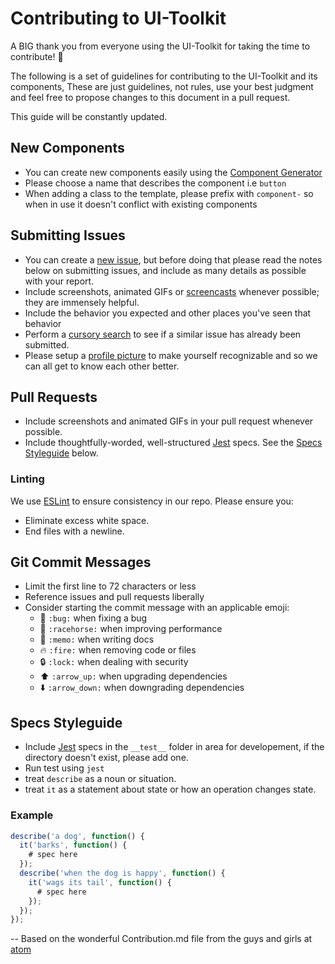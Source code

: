 # Contributing to UI-Toolkit

A BIG thank you from everyone using the UI-Toolkit for taking the time to contribute! :clap:

The following is a set of guidelines for contributing to the UI-Toolkit and its components,
These are just guidelines, not rules, use your best judgment and feel free to
propose changes to this document in a pull request.

This guide will be constantly updated.

## New Components
* You can create new components easily using the
[Component Generator](/holidayextras/generator-ui-component)
* Please choose a name that describes the component i.e `button`
* When adding a class to the template, please prefix with `component-` so when in use it doesn't conflict with existing
  components

## Submitting Issues

* You can create a [new issue](/issues/new), but
  before doing that please read the notes below on submitting issues,
  and include as many details as possible with your report.
* Include screenshots, animated GIFs or [screencasts](http://quickcast.io/) whenever possible; they are immensely
  helpful.
* Include the behavior you expected and other places you've seen that behavior
* Perform a [cursory search](/issues)
  to see if a similar issue has already been submitted.
* Please setup a [profile picture](https://help.github.com/articles/how-do-i-set-up-my-profile-picture)
  to make yourself recognizable and so we can all get to know each other better.

## Pull Requests

* Include screenshots and animated GIFs in your pull request whenever possible.
* Include thoughtfully-worded, well-structured
  [Jest](https://facebook.github.io/jest/) specs. See the [Specs Styleguide](#specs-styleguide) below.

### Linting
We use [ESLint](http://eslint.org/) to ensure consistency in our repo.
Please ensure you:

* Eliminate excess white space.
* End files with a newline.

## Git Commit Messages

* Limit the first line to 72 characters or less
* Reference issues and pull requests liberally
* Consider starting the commit message with an applicable emoji:
    * :bug: `:bug:` when fixing a bug
    * :racehorse: `:racehorse:` when improving performance
    * :memo: `:memo:` when writing docs
    * :fire: `:fire:` when removing code or files
    * :lock: `:lock:` when dealing with security
    * :arrow_up: `:arrow_up:` when upgrading dependencies
    * :arrow_down: `:arrow_down:` when downgrading dependencies

## Specs Styleguide

- Include [Jest](https://facebook.github.io/jest/) specs in the `__test__` folder in area for developement, if the
  directory doesn't exist, please add one.
- Run test using `jest`
- treat `describe` as a noun or situation.
- treat `it` as a statement about state or how an operation changes state.

### Example

```javascript
describe('a dog', function() {
  it('barks', function() {
    # spec here
  });
  describe('when the dog is happy', function() {
    it('wags its tail', function() {
      # spec here
    });
  });
});
```

--
Based on the wonderful Contribution.md file from the guys and girls at [atom](https://github.com/atom/atom)
